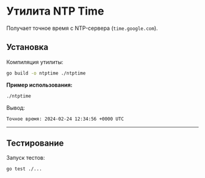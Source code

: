 # Утилита NTP Time
Получает точное время с NTP-сервера (`time.google.com`).

## Установка
Компиляция утилиты:
```sh
go build -o ntptime ./ntptime
```

**Пример использования:**
```sh
./ntptime
```
Вывод:
```
Точное время: 2024-02-24 12:34:56 +0000 UTC
```

---

## Тестирование
Запуск тестов:
```sh
go test ./...
```

